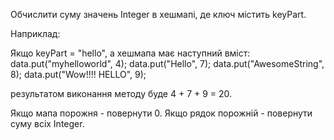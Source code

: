 Обчислити суму значень Integer в хешмапі, де ключ містить keyPart.

Наприклад:

Якщо keyPart = "hello", а хешмапа має наступний вміст:\
data.put("myhelloworld", 4);
data.put("Hello", 7);
data.put("AwesomeString", 8);
data.put("Wow!!!! HELLO", 9);

результатом виконання методу буде 4 + 7 + 9 = 20.

Якщо мапа порожня - повернути 0.
Якщо рядок порожній - повернути суму всіх Integer.